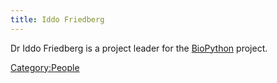 ```yaml
---
title: Iddo Friedberg
---
```


Dr Iddo Friedberg is a project leader for the
[BioPython](BioPython "wikilink") project.

<Category:People>
